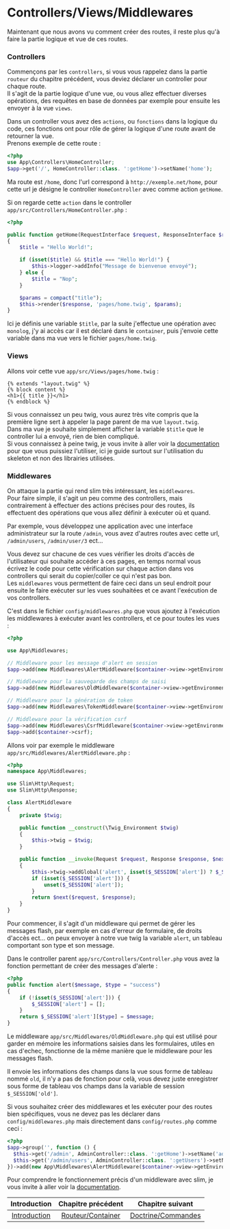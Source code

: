 # Controllers/Views/Middlewares

Maintenant que nous avons vu comment créer des routes, il reste plus qu'à faire la partie logique et vue de ces routes.


### Controllers
Commençons par les `controllers`, si vous vous rappelez dans la partie `routeur` du chapitre précédent, vous deviez déclarer un controller pour chaque route.<br>
Il s'agit de la partie logique d'une vue, ou vous allez effectuer diverses opérations, des requêtes en base de données par exemple pour ensuite les envoyer à la vue `views`.

Dans un controller vous avez des `actions`, ou `fonctions` dans la logique du code, ces fonctions ont pour rôle de gérer la logique d'une route avant de retourner la vue.<br>
Prenons exemple de cette route :
```php
<?php
use App\Controllers\HomeController;
$app->get('/', HomeController::class. ':getHome')->setName('home');
```
Ma route est `/home`, donc l'url correspond à `http://exemple.net/home`, pour cette url je désigne le controller `HomeController` avec comme action `getHome`.

Si on regarde cette `action` dans le controller `app/src/Controllers/HomeController.php` :
```php
<?php

public function getHome(RequestInterface $request, ResponseInterface $response)
{
    $title = "Hello World!";

    if (isset($title) && $title === "Hello World!") {
        $this->logger->addInfo("Message de bienvenue envoyé");
    } else {
        $title = "Nop";
    }

    $params = compact("title");
    $this->render($response, 'pages/home.twig', $params);
}
```
Ici je définis une variable `$title`, par la suite j'effectue une opération avec `monolog`, j'y ai accès car il est déclaré dans le `container`, puis j'envoie cette variable dans ma vue vers le fichier `pages/home.twig`.


### Views
Allons voir cette vue `app/src/Views/pages/home.twig` :
```twig
{% extends "layout.twig" %}
{% block content %}
<h1>{{ title }}</h1>
{% endblock %}
```
Si vous connaissez un peu twig, vous aurez très vite compris que la première ligne sert à appeler la page parent de ma vue `layout.twig`.<br>
Dans ma vue je souhaite simplement afficher la variable `$title` que le controller lui a envoyé, rien de bien compliqué.<br>
Si vous connaissez à peine twig, je vous invite à aller voir la [documentation](https://twig.symfony.com/doc/2.x/) pour que vous puissiez l'utiliser, ici je guide surtout sur l'utilisation du skeleton et non des librairies utilisées.


### Middlewares
On attaque la partie qui rend slim très intéressant, les `middlewares`.<br>
Pour faire simple, il s'agit un peu comme des controllers, mais contrairement à effectuer des actions précises pour des routes, ils effectuent des opérations que vous allez définir à exécuter où et quand.

Par exemple, vous développez une application avec une interface administrateur sur la route `/admin`, vous avez d'autres routes avec cette url, `/admin/users`, `/admin/user/3` ect...

Vous devez sur chacune de ces vues vérifier les droits d'accès de l'utilisateur qui souhaite accéder à ces pages, en temps normal vous écrivez le code pour cette vérification sur chaque action dans vos controllers qui serait du copier/coller ce qui n'est pas bon.<br>
Les `middlewares` vous permettent de faire ceci dans un seul endroit pour ensuite le faire exécuter sur les vues souhaitées et ce avant l'exécution de vos controllers.

C'est dans le fichier `config/middlewares.php` que vous ajoutez à l'exécution les middlewares à exécuter avant les controllers, et ce pour toutes les vues :
```php
<?php

use App\Middlewares;

// Middleware pour les message d'alert en session
$app->add(new Middlewares\AlertMiddleware($container->view->getEnvironment()));

// Middleware pour la sauvegarde des champs de saisi
$app->add(new Middlewares\OldMiddleware($container->view->getEnvironment()));

// Middleware pour la génération de token
$app->add(new Middlewares\TokenMiddleware($container->view->getEnvironment()));

// Middleware pour la vérification csrf
$app->add(new Middlewares\CsrfMiddleware($container->view->getEnvironment(), $container->csrf));
$app->add($container->csrf);
```

Allons voir par exemple le middleware `app/src/Middlewares/AlertMiddleware.php` :
```php
<?php
namespace App\Middlewares;

use Slim\Http\Request;
use Slim\Http\Response;

class AlertMiddleware
{
    private $twig;

    public function __construct(\Twig_Environment $twig)
    {
        $this->twig = $twig;
    }

    public function __invoke(Request $request, Response $response, $next)
    {
        $this->twig->addGlobal('alert', isset($_SESSION['alert']) ? $_SESSION['alert'] : []);
        if (isset($_SESSION['alert'])) {
            unset($_SESSION['alert']);
        }
        return $next($request, $response);
    }
}
```
Pour commencer, il s'agit d'un middleware qui permet de gérer les messages flash, par exemple en cas d'erreur de formulaire, de droits d'accès ect... on peux envoyer à notre vue twig la variable `alert`, un tableau comportant son type et son message.

Dans le controller parent `app/src/Controllers/Controller.php` vous avez la fonction permettant de créer des messages d'alerte :
```php
<?php
public function alert($message, $type = "success")
{
    if (!isset($_SESSION['alert'])) {
        $_SESSION['alert'] = [];
    }
    return $_SESSION['alert'][$type] = $message;
}
```
Le middleware `app/src/Middlewares/OldMiddleware.php` qui est utilisé pour garder en mémoire les informations saisies dans les formulaires, utiles en cas d'echec, fonctionne de la même manière que le middleware pour les messages flash.

Il envoie les informations des champs dans la vue sous forme de tableau nommé `old`, il n'y a pas de fonction pour celà, vous devez juste enregistrer sous forme de tableau vos champs dans la variable de session `$_SESSION['old']`.

Si vous souhaitez créer des middlewares et les exécuter pour des routes bien spécifiques, vous ne devez pas les déclarer dans `config/middlewares.php` mais directement dans `config/routes.php` comme ceci :
```php
<?php
$app->group('', function () {
  $this->get('/admin', AdminController::class. ':getHome')->setName('admin');
  $this->get('/admin/users', AdminController::class. ':getUsers')->setName('users');
})->add(new App\Middlewares\AlertMiddleware($container->view->getEnvironment(), $container));
```

Pour comprendre le fonctionnement précis d'un middleware avec slim, je vous invite à aller voir la [documentation](https://www.slimframework.com/docs/concepts/middleware.html).

| Introduction | Chapitre précédent | Chapitre suivant |
| :---------------------: | :--------------: | :--------------: |
| [Introduction](https://github.com/SimonDevelop/slim-doctrine/blob/master/docs/introduction.md) | [Routeur/Container](https://github.com/SimonDevelop/slim-doctrine/blob/master/docs/chapter02.md) | [Doctrine/Commandes](https://github.com/SimonDevelop/slim-doctrine/blob/master/docs/chapter04.md) |
